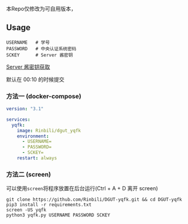 本Repo仅修改为可自用版本，
## Usage

```
USERNAME   # 学号
PASSWORD   # 中央认证系统密码
SCKEY      # Server 酱密钥
```

[Server 酱密钥获取](http://sc.ftqq.com/)

默认在 00:10 的时候提交

### 方法一 (docker-compose)

```yaml
version: "3.1"

services:
  yqfk:
    image: Rinbili/dgut_yqfk
    environment:
      - USERNAME=
      - PASSWORD=
      - SCKEY=
    restart: always
```

### 方法二 (screen)

可以使用`screen`将程序放置在后台运行(Ctrl + A + D 离开 screen)

```shell script
git clone https://github.com/Rinbili/DGUT-yqfk.git && cd DGUT-yqfk 
pip3 install -r requirements.txt
screen -US yqfk
python3 yqfk.py USERNAME PASSWORD SCKEY
```

